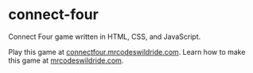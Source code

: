 # connect-four

Connect Four game written in HTML, CSS, and JavaScript.

Play this game at [connectfour.mrcodeswildride.com](https://connectfour.mrcodeswildride.com/).
Learn how to make this game at [mrcodeswildride.com](https://www.mrcodeswildride.com/).
